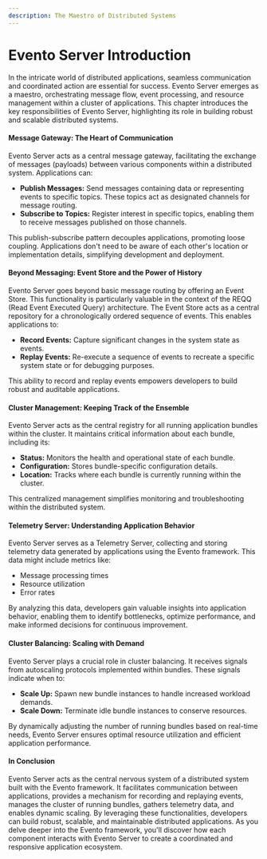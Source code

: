 ```yaml
---
description: The Maestro of Distributed Systems
---
```


# Evento Server Introduction

In the intricate world of distributed applications, seamless communication and coordinated action are essential for success. Evento Server emerges as a maestro, orchestrating message flow, event processing, and resource management within a cluster of applications. This chapter introduces the key responsibilities of Evento Server, highlighting its role in building robust and scalable distributed systems.

#### Message Gateway: The Heart of Communication

Evento Server acts as a central message gateway, facilitating the exchange of messages (payloads) between various components within a distributed system. Applications can:

* **Publish Messages:** Send messages containing data or representing events to specific topics. These topics act as designated channels for message routing.
* **Subscribe to Topics:** Register interest in specific topics, enabling them to receive messages published on those channels.

This publish-subscribe pattern decouples applications, promoting loose coupling. Applications don't need to be aware of each other's location or implementation details, simplifying development and deployment.

#### Beyond Messaging: Event Store and the Power of History

Evento Server goes beyond basic message routing by offering an Event Store. This functionality is particularly valuable in the context of the REQQ (Read Event Executed Query) architecture. The Event Store acts as a central repository for a chronologically ordered sequence of events. This enables applications to:

* **Record Events:** Capture significant changes in the system state as events.
* **Replay Events:** Re-execute a sequence of events to recreate a specific system state or for debugging purposes.

This ability to record and replay events empowers developers to build robust and auditable applications.

#### Cluster Management: Keeping Track of the Ensemble

Evento Server acts as the central registry for all running application bundles within the cluster. It maintains critical information about each bundle, including its:

* **Status:** Monitors the health and operational state of each bundle.
* **Configuration:** Stores bundle-specific configuration details.
* **Location:** Tracks where each bundle is currently running within the cluster.

This centralized management simplifies monitoring and troubleshooting within the distributed system.

#### Telemetry Server: Understanding Application Behavior

Evento Server serves as a Telemetry Server, collecting and storing telemetry data generated by applications using the Evento framework. This data might include metrics like:

* Message processing times
* Resource utilization
* Error rates

By analyzing this data, developers gain valuable insights into application behavior, enabling them to identify bottlenecks, optimize performance, and make informed decisions for continuous improvement.

#### Cluster Balancing: Scaling with Demand

Evento Server plays a crucial role in cluster balancing. It receives signals from autoscaling protocols implemented within bundles. These signals indicate when to:

* **Scale Up:** Spawn new bundle instances to handle increased workload demands.
* **Scale Down:** Terminate idle bundle instances to conserve resources.

By dynamically adjusting the number of running bundles based on real-time needs, Evento Server ensures optimal resource utilization and efficient application performance.

#### In Conclusion

Evento Server acts as the central nervous system of a distributed system built with the Evento framework. It facilitates communication between applications, provides a mechanism for recording and replaying events, manages the cluster of running bundles, gathers telemetry data, and enables dynamic scaling. By leveraging these functionalities, developers can build robust, scalable, and maintainable distributed applications. As you delve deeper into the Evento framework, you'll discover how each component interacts with Evento Server to create a coordinated and responsive application ecosystem.
